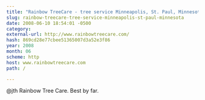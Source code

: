 ```yaml
---
title: "Rainbow TreeCare - tree service Minneapolis, St. Paul, Minnesota"
slug: rainbow-treecare-tree-service-minneapolis-st-paul-minnesota
date: 2008-06-10 18:54:01 -0500
category: 
external-url: http://www.rainbowtreecare.com/
hash: 869cd28e77cbee51365007d3a52e3f86
year: 2008
month: 06
scheme: http
host: www.rainbowtreecare.com
path: /

---
```


@jth Rainbow Tree Care. Best by far. 
